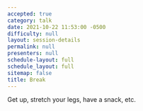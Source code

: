 ```yaml
---
accepted: true
category: talk
date: 2021-10-22 11:53:00 -0500
difficulty: null
layout: session-details
permalink: null
presenters: null
schedule-layout: full
schedule_layout: full
sitemap: false
title: Break
---
```


Get up, stretch your legs, have a snack, etc.